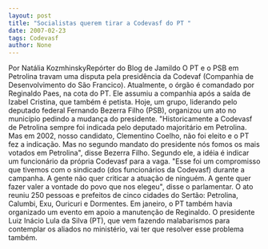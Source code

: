 ```yaml
---
layout: post
title: "Socialistas querem tirar a Codevasf do PT "
date: 2007-02-23
tags: Codevasf
author: None
---
```

Por Natália KozmhinskyRepórter do Blog de Jamildo 
O PT e o PSB em Petrolina travam uma disputa pela presidência da Codevaf (Companhia de Desenvolvimento do São Francico). Atualmente, o órgão é comandado por Reginaldo Paes, na cota do PT. Ele assumiu a companhia após a saída de Izabel Cristina, que também é petista. 
Hoje, um grupo, liderando pelo deputado federal Fernando Bezerra Filho (PSB), organizou um ato no município pedindo a mudança do presidente. \"Historicamente a Codevasf de Petrolina sempre foi indicada pelo deputado majoritário em Petrolina. Mas em 2002, nosso candidato, Clementino Coelho, não foi eleito e o PT fez a indicação. Mas no segundo mandato do presidente nós fomos os mais votados em Petrolina\", disse Bezerra Filho. 
Segundo ele, a idéia é indicar um funcionário da própria Codevasf para a vaga. \"Esse foi um compromisso que tivemos com o sindicado (dos funcionários da Codevasf) durante a campanha. A gente não quer criticar a atuação de ninguém. A gente quer fazer valer a vontade do povo que nos elegeu\", disse o parlamentar. 
O ato reuniu 250 pessoas e prefeitos de cinco cidades do Sertão: Petrolina, Calumbi, Exu, Ouricuri e Dormentes. Em janeiro, o PT também havia organizado um evento em apoio a manutenção de Reginaldo. O presidente Luiz Inácio Lula da Silva (PT), que vem fazendo malabarismos para contemplar os aliados no ministério, vai ter que resolver esse problema também.  